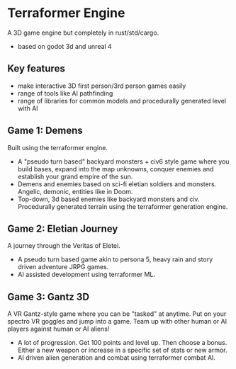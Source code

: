 # Terraformer Engine
A 3D game engine but completely in rust/std/cargo.
- based on godot 3d and unreal 4

## Key features
- make interactive 3D first person/3rd person games easily
- range of tools like AI pathfinding
- range of libraries for common models and procedurally generated level with AI

## Game 1: Demens
Built using the terraformer engine.
- A "pseudo turn based" backyard monsters + civ6 style game where you build bases, expand into the map unknowns, conquer enemies and establish your grand empire of the sun.
- Demens and enemies based on sci-fi eletian soldiers and monsters. Angelic, demonic, entities like in Doom.
- Top-down, 3d based enemies like backyard monsters and civ. Procedurally generated terrain using the terraformer generation engine.

## Game 2: Eletian Journey
A journey through the Veritas of Eletei.
- A pseudo turn based game akin to persona 5, heavy rain and story driven adventure JRPG games.
- AI assisted development using terraformer ML.

## Game 3: Gantz 3D
A VR Gantz-style game where you can be "tasked" at anytime. Put on your spectro VR goggles and jump into a game. Team up with other human or AI players against human or AI aliens!
- A lot of progression. Get 100 points and level up. Then choose a bonus. Either a new weapon or increase in a specific set of stats or new armor.
- AI driven alien generation and combat using terraformer combat AI.
